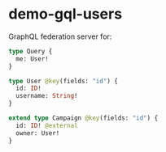 # demo-gql-users

GraphQL federation server for:

```graphql
type Query {
  me: User!
}

type User @key(fields: "id") {
  id: ID!
  username: String!
}

extend type Campaign @key(fields: "id") {
  id: ID! @external
  owner: User!
}
```
